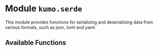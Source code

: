 # Module `kumo.serde`

This module provides functions for serializing and deserializing
data from various formats, such as json, toml and yaml.

## Available Functions
